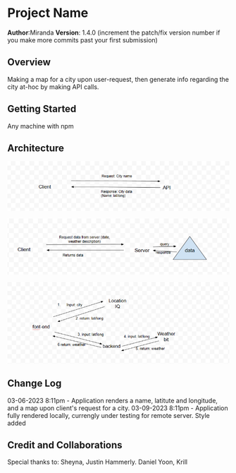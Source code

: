 # Project Name

**Author**:Miranda
**Version**: 1.4.0 (increment the patch/fix version number if you make more commits past your first submission)

## Overview

Making a map for a city upon user-request, then generate info regarding the city at-hoc by making API calls.

## Getting Started
<!-- What are the steps that a user must take in order to build this app on their own machine and get it running? -->
Any machine with npm

## Architecture

![lab6 WRRC](WRRC/WRRC1.png)

![lab7 WRRC](WRRC/WRRC2.png)

![lab8 WRRC](WRRC/WRRC3.png)

## Change Log
<!-- Use this area to document the iterative changes made to your application as each feature is successfully implemented. Use time stamps. Here's an example:
03-06-2023 8:11pm - Application now has a fully-functional express server, with a GET route for the location resource. -->

03-06-2023 8:11pm - Application renders a name, latitute and longitude, and a map upon client's request for a city.
03-09-2023 8:11pm - Application fully rendered locally, currengly under testing for remote server. Style added

## Credit and Collaborations
<!-- Give credit (and a link) to other people or resources that helped you build this application. -->
Special thanks to: Sheyna, Justin Hammerly. Daniel Yoon, Krill